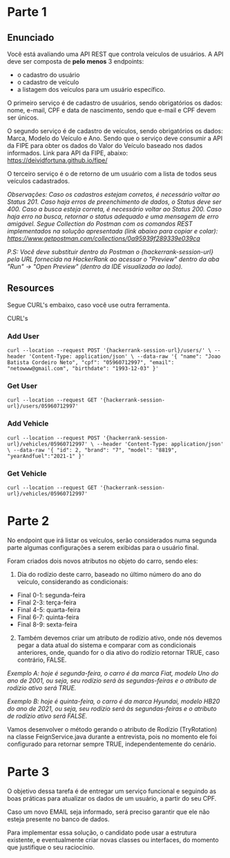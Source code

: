 # Parte 1 

## Enunciado

Você está avaliando uma API REST que controla veículos de usuários. A API deve ser composta de **pelo menos** 3 endpoints: 

- o cadastro do usuário
- o cadastro de veículo
- a listagem dos veículos para um usuário específico. 

O primeiro serviço é de cadastro de usuários, sendo obrigatórios os dados: nome, e-mail, CPF e data de nascimento, sendo que e-mail e CPF devem ser únicos. 

O segundo serviço é de cadastro de veículos, sendo obrigatórios os dados: Marca, Modelo do Veículo e Ano. Sendo que o serviço deve consumir a API da FIPE para obter os dados do Valor do Veículo baseado nos dados informados. Link para API da FIPE, abaixo: https://deividfortuna.github.io/fipe/ 

O terceiro serviço é o de retorno de um usuário com a lista de todos seus veículos cadastrados. 

_Observações: Caso os cadastros estejam corretos, é necessário voltar ao Status 201. Caso haja erros de preenchimento de dados, o Status deve ser 400. Caso a busca esteja correta, é necessário voltar ao Status 200. Caso haja erro na busca, retornar o status adequado e uma mensagem de erro amigável. Segue Collection do Postman com os comandos REST implementados na solução apresentada (link abaixo para copiar e colar):  https://www.getpostman.com/collections/0a95939f289339e039ca_

_P.S: Você deve substituir dentro do Postman o {hackerrank-session-url} pela URL fornecida na HackerRank ao acessar o "Preview" dentro da aba "Run" -> "Open Preview" (dentro da IDE visualizada ao lado)._

## Resources

Segue CURL's embaixo, caso você use outra ferramenta. 

CURL's 

### Add User 

```
curl --location --request POST '{hackerrank-session-url}/users/' \ --header 'Content-Type: application/json' \ --data-raw '{ "name": "Joao Batista Cordeiro Neto", "cpf": "05960712997", "email": "netowww@gmail.com", "birthdate": "1993-12-03" }' 
```

### Get User 

```
curl --location --request GET '{hackerrank-session-url}/users/05960712997'
```

### Add Vehicle 

```
curl --location --request POST '{hackerrank-session-url}/vehicles/05960712997' \ --header 'Content-Type: application/json' \ --data-raw '{ "id": 2, "brand": "7", "model": "8819", "yearAndfuel":"2021-1" }' 
```

### Get Vehicle 

```
curl --location --request GET '{hackerrank-session-url}/vehicles/05960712997' 
```

# Parte 2 

No endpoint que irá listar os veículos, serão considerados numa segunda parte algumas configurações a serem exibidas para o usuário final.  

Foram criados dois novos atributos no objeto do carro, sendo eles: 

1. Dia do rodízio deste carro, baseado no último número do ano do veículo, considerando as condicionais: 
- Final 0-1: segunda-feira 
- Final 2-3: terça-feira 
- Final 4-5: quarta-feira 
- Final 6-7: quinta-feira 
- Final 8-9: sexta-feira 
  
2. Também devemos criar um atributo de rodízio ativo, onde nós devemos pegar a data atual do sistema e comparar com as condicionais anteriores, onde, quando for o dia ativo do rodízio retornar TRUE, caso contrário, FALSE. 
 
_Exemplo A: hoje é segunda-feira, o carro é da marca Fiat, modelo Uno do ano de 2001, ou seja, seu rodízio será às segundas-feiras e o atributo de rodízio ativo será TRUE._

_Exemplo B: hoje é quinta-feira, o carro é da marca Hyundai, modelo HB20 do ano de 2021, ou seja, seu rodízio será às segundas-feiras e o atributo de rodízio ativo será FALSE._

Vamos desenvolver o método gerando o atributo de Rodízio (TryRotation) na classe FeignService.java durante a entrevista, pois no momento ele foi configurado para retornar sempre TRUE, independentemente do cenário. 

# Parte 3 

O objetivo dessa tarefa é de entregar um serviço funcional e seguindo as boas práticas para atualizar os dados de um usuário, a partir do seu CPF.

Caso um novo EMAIL seja informado, será preciso garantir que ele não esteja presente no banco de dados. 

Para implementar essa solução, o candidato pode usar a estrutura existente, e eventualmente criar novas classes ou interfaces, do momento que justifique o seu raciocínio.
